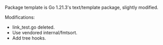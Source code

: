 Package template is Go 1.21.3's text/template package, slightly modified.

Modifications:

* link_test.go deleted.
* Use vendored internal/fmtsort.
* Add tree hooks.
